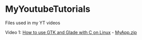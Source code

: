 # MyYoutubeTutorials
Files used in my YT videos

Video 1: [How to use GTK and Glade with C on Linux](https://www.youtube.com/watch?v=1nRCVjIrnGY) - [MyApp.zip](MyApp.zip)
